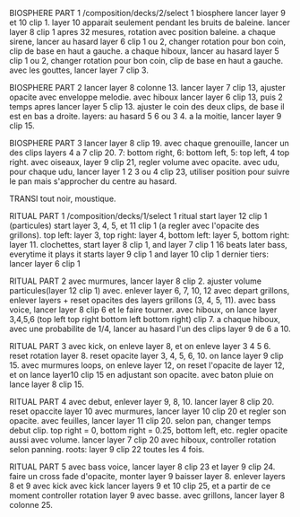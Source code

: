 BIOSPHERE PART 1
/composition/decks/2/select 1 biosphere
lancer layer 9 et 10 clip 1. layer 10 apparait seulement pendant les bruits de baleine.
lancer layer 8 clip 1 apres 32 mesures, rotation avec position baleine.
a chaque sirene, lancer au hasard layer 6 clip 1 ou 2, changer rotation pour bon coin, clip de base en haut a gauche.
a chaque hiboux, lancer au hasard layer 5 clip 1 ou 2, changer rotation pour bon coin, clip de base en haut a gauche.
avec les gouttes, lancer layer 7 clip 3.

BIOSPHERE PART 2
lancer layer 8 colonne 13.
lancer layer 7 clip 13, ajuster opacite avec enveloppe melodie.
avec hiboux lancer layer 6 clip 13, puis 2 temps apres lancer layer 5 clip 13. ajuster le coin des deux clips, de base il est en bas a droite. layers: au hasard 5 6 ou 3 4.
a la moitie, lancer layer 9 clip 15.

BIOSPHERE PART 3
lancer layer 8 clip 19.
avec chaque grenouille, lancer un des clips layers 4 a 7 clip 20. 7: bottom right, 6: bottom left, 5: top left, 4 top right.
avec oiseaux, layer 9 clip 21, regler volume avec opacite.
avec udu, pour chaque udu, lancer layer 1 2 3 ou 4 clip 23, utiliser position pour suivre le pan mais s'approcher du centre au hasard.

TRANSI
tout noir, moustique.

RITUAL PART 1
/composition/decks/1/select 1 ritual
start layer 12 clip 1 (particules)
start layer 3, 4, 5, et 11 clip 1 (a regler avec l'opacite des grillons). top left: layer 3, top right: layer 4, bottom left: layer 5, bottom right: layer 11.
clochettes, start layer 8 clip 1, and layer 7 clip 1 16 beats later
bass, everytime it plays it starts layer 9 clip 1 and layer 10 clip 1
dernier tiers: lancer layer 6 clip 1

RITUAL PART 2
avec murmures, lancer layer 8 clip 2. ajuster volume particules(layer 12 clip 1) avec.
enlever layer 6, 7, 10, 12
avec depart grillons, enlever layers + reset opacites des layers grillons (3, 4, 5, 11).
avec bass voice, lancer layer 8 clip 6 et le faire tourner.
avec hiboux, on lance layer 3,4,5,6 (top left top right bottom left bottom right) clip 7. a chaque hiboux, avec une probabilite de 1/4, lancer au hasard l'un des clips layer 9 de 6 a 10.

RITUAL PART 3
avec kick, on enleve layer 8, et on enleve layer 3 4 5 6.
reset rotation layer 8.
reset opacite layer 3, 4, 5, 6, 10.
on lance layer 9 clip 15.
avec murmures loops, on enleve layer 12, on reset l'opacite de layer 12, et on lance layer10 clip 15 en adjustant son opacite.
avec baton pluie on lance layer 8 clip 15.

RITUAL PART 4
avec debut, enlever layer 9, 8, 10.
lancer layer 8 clip 20.
reset opaccite layer 10
avec murmures, lancer layer 10 clip 20 et regler son opacite.
avec feuilles, lancer layer 11 clip 20. selon pan, changer temps debut clip. top right = 0, bottom right = 0.25, bottom left, etc. regler opacite aussi avec volume.
lancer layer 7 clip 20 avec hiboux, controller rotation selon panning.
roots: layer 9 clip 22 toutes les 4 fois.

RITUAL PART 5
avec bass voice, lancer layer 8 clip 23 et layer 9 clip 24. faire un cross fade d'opacite, monter layer 9 baisser layer 8.
enlever layers 8 et 9 avec kick
avec kick lancer layers 9 et 10 clip 25, et a partir de ce moment controller rotation layer 9 avec basse.
avec grillons, lancer layer 8 colonne 25.
